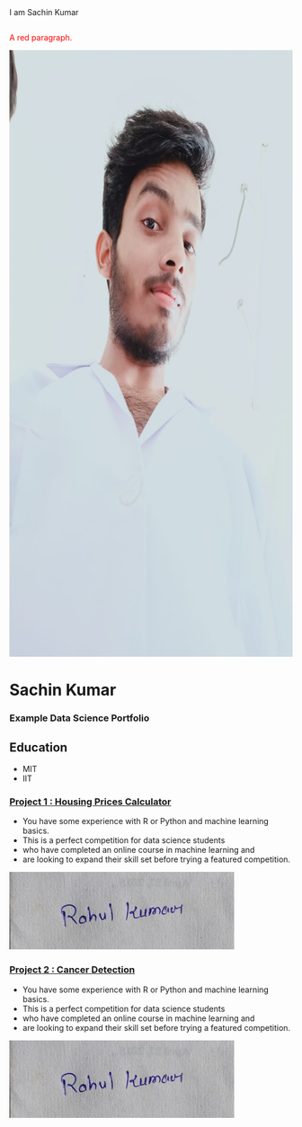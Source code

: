 <table background-color:"powderblue;" width:1920px height:30px>
<tr> I am Sachin Kumar </tr>
</table>
<div>
  <p style="color:red;">A red paragraph.</p>
  
<img src="/images/White Dp.jpg" alt="My Profile Pic" style="width:1920px;height:1080px;">
</div>

# Sachin Kumar
### Example Data Science Portfolio
## Education
- MIT
- IIT
### [Project 1 : Housing Prices Calculator](https://www.kaggle.com/c/house-prices-advanced-regression-techniques)
- You have some experience with R or Python and machine learning basics.
- This is a perfect competition for data science students 
- who have completed an online course in machine learning and
- are looking to expand their skill set before trying a featured competition. 

![](/images/IMG-20210711-WA0002[1]_opt.jpg)

### [Project 2 : Cancer Detection](https://www.kaggle.com/c/house-prices-advanced-regression-techniques)
- You have some experience with R or Python and machine learning basics.
- This is a perfect competition for data science students 
- who have completed an online course in machine learning and
- are looking to expand their skill set before trying a featured competition.

![](/images/IMG-20210711-WA0002[1]_opt.jpg)

